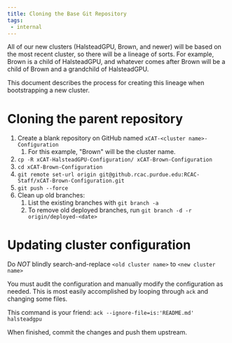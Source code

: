```yaml
---
title: Cloning the Base Git Repository
tags:
 - internal
---
```


All of our new clusters (HalsteadGPU, Brown, and newer) will be based on the
most recent cluster, so there will be a lineage of sorts. For example, Brown is
a child of HalsteadGPU, and whatever comes after Brown will be a child of Brown
and a grandchild of HalsteadGPU.

This document describes the process for creating this lineage when bootstrapping
a new cluster.

# Cloning the parent repository
1. Create a blank repository on GitHub named ``xCAT-<cluster
   name>-Configuration``
    1. For this example, "Brown" will be the cluster name.
2. ``cp -R xCAT-HalsteadGPU-Configuration/ xCAT-Brown-Configuration``
3. ``cd xCAT-Brown-Configuration``
4. ``git remote set-url origin git@github.rcac.purdue.edu:RCAC-Staff/xCAT-Brown-Configuration.git``
5. ``git push --force``
6. Clean up old branches:
    1. List the existing branches with ``git branch -a``
    2. To remove old deployed branches, run ``git branch -d -r
        origin/deployed-<date>``

# Updating cluster configuration
Do _NOT_ blindly search-and-replace `<old cluster name>` to `<new cluster name>`

You must audit the configuration and manually modify the configuration as
needed. This is most easily accomplished by looping through ``ack`` and changing
some files.

This command is your friend: ``ack --ignore-file=is:'README.md' halsteadgpu``

When finished, commit the changes and push them upstream.
